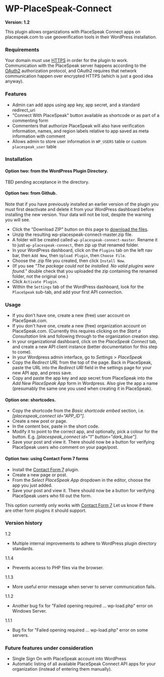 # WP-PlaceSpeak-Connect

**Version: 1.2**

This plugin allows organizations with PlaceSpeak Connect apps on placespeak.com to use geoverification tools in their WordPress installation.

### Requirements

Your domain must use [HTTPS](https://en.wikipedia.org/wiki/HTTPS) in order for the plugin to work. Communication with the PlaceSpeak server happens according to the [OAuth2](https://en.wikipedia.org/wiki/OAuth) authorization protocol, and OAuth2 requires that network communication happen over encrypted HTTPS (which is just a good idea anyway).

### Features

* Admin can add apps using app key, app secret, and a standard redirect_uri
* "Connect With PlaceSpeak" button available as shortcode or as part of a commenting form
* Commenters that authorize PlaceSpeak will also have verification information, names, and region labels relative to app saved as meta information with comment
* Allows admin to store user information in `WP_USERS` table or custom `placespeak_user` table

### Installation

#### Option two: from the WordPress Plugin Directory.

TBD pending acceptance in the directory.

<!---
* In your WordPress dashboard, go to *Plugins* > *Add New*
* In the search bar, enter "PlaceSpeak".
* When the plugin is found, click "Install Now".
--->

#### Option two: from Github.

Note that if you have previously installed an earlier version of the plugin you must first deactivate and delete it from your WordPress dashboard before installing the new version. Your data will not be lost, despite the warning you will see.

* Click the "Download ZIP" button on this page to [download the files](https://github.com/PlaceSpeak/wp-placespeak-connect/archive/master.zip).
* Unzip the resulting wp-placespeak-connect-master.zip file.
* A folder will be created called `wp-placespeak-connect-master`. Rename it to just `wp-placespeak-connect`, then zip up that renamed folder.
* In your WordPress dashboard, click on the `Plugins` tab on the left nav bar, then `Add New`, then `Upload Plugin`, then `Choose File`.
* Choose the .zip file you created, then click `Install Now`.
* (If you see *"The package could not be installed. No valid plugins were found."* double check that you uploaded the zip containing the renamed folder, not the original one.)
* Click `Activate Plugin`.
* Within the `Settings` tab of the WordPress dashboard, look for the `PlaceSpeak` sub-tab, and add your first API connection.

### Usage

* If you don't have one, create a new (free) user account on PlaceSpeak.com.
* If you don't have one, create a new (free) organization account on PlaceSpeak.com. (Currently this requires clicking on the *Start a Consultation* link and following through to the organization creation step.
* In your organizational dashboard, click on the *PlaceSpeak Connect* tab, and create a new API client instance (better documentation for this step to come).
* In your Wordpress admin interface, go to *Settings* > *PlaceSpeak*
* Copy the *Redirect URL* from the top of the page. Back in PlaceSpeak, paste the URL into the *Redirect URI* field in the settings page for your new API app, and press save.
* Copy and paste the app key and app secret from PlaceSpeak into the *Add New PlaceSpeak App* form in Wordpress. Also give the app a name (presumably the same one you used when creating it in PlaceSpeak).

#### Option one: shortcodes.

* Copy the shortcode from the *Basic shortcode embed* section, i.e. *[placespeak_connect id="APP_ID"]*.
* Create a new post or page.
* In the content box, paste in the short code.
* Modify it to point to the correct app, and optionally, pick a colour for the button. E.g. *[placespeak_connect id="1" button="dark_blue"]*.
* Save your post and view it. There should now be a button for verifying PlaceSpeak users who comment on your page/post.

#### Option two: using Contact Form 7 forms

* Install the [Contact Form 7](https://wordpress.org/plugins/contact-form-7/) plugin.
* Create a new page or post.
* From the *Select PlaceSpeak App* dropdown in the editor, choose the app you just added.
* Save your post and view it. There should now be a button for verifying PlaceSpeak users who fill out the form.

This option currently only works with [Contact Form 7](https://wordpress.org/plugins/contact-form-7/) Let us know if there are other form plugins it should support.

### Version history 

1.2

* Multiple internal improvements to adhere to WordPress plugin directory standards.

1.1.4

* Prevents access to PHP files via the browser.

1.1.3

* More useful error message when server to server communication fails.

1.1.2

* Another bug fix for "Failed opening required ... wp-load.php" error on Windows Server.

1.1.1

* Bug fix for "Failed opening required ... wp-load.php" error on some servers.

### Future features under consideration

* Single Sign On with PlaceSpeak account into WordPress
* Automatic listing of all available PlaceSpeak Connect API apps for your organization (instead of entering them manually).
